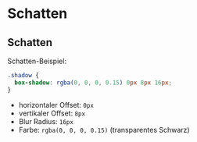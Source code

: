# Schatten

## Schatten

Schatten-Beispiel:

```css
.shadow {
  box-shadow: rgba(0, 0, 0, 0.15) 0px 8px 16px;
}
```

- horizontaler Offset: `0px`
- vertikaler Offset: `8px`
- Blur Radius: `16px`
- Farbe: `rgba(0, 0, 0, 0.15)` (transparentes Schwarz)
